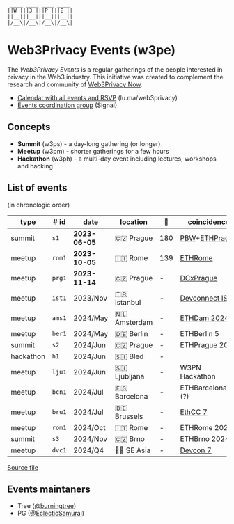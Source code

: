 <!--
!!!!!!!!!!!!!!!!!!!!!!!!!!!!!!!!!!!!!!!!!
DO NOT EDIT THIS FILE DIRECLY
EDIT "./README.tpl.eta" INSTEAD
!!!!!!!!!!!!!!!!!!!!!!!!!!!!!!!!!!!!!!!!!
-->

```
 ____ ____ ____ ____ 
||W |||3 |||P |||E ||
||__|||__|||__|||__||
|/__\|/__\|/__\|/__\|
```

# Web3Privacy Events (w3pe)

The _Web3Privacy Events_ is a regular gatherings of the people interested in
privacy in the Web3 industry. This initiative was created to complement the
research and community of [Web3Privacy Now](https://web3privacy.info).

- [Calendar with all events and RSVP](https://lu.ma/web3privacy) (lu.ma/web3privacy)
- [Events coordination group](https://signal.group/#CjQKIBe2MFvE_lFDDaKbbLQkV9f6JnyKruZMof2tnnC-r74AEhC3daqvW8JEfSDvcWESqAQt) (Signal)

## Concepts

- **Summit** (w3ps) - a day-long gathering (or longer)
- **Meetup** (w3pm) - shorter gatherings for a few hours
- **Hackathon** (w3ph) - a multi-day event including lectures, workshops and hacking

## List of events

(in chronologic order)

| type | # id | date | location | 👥  | coincidence | dri | links |
| --- | --- | --- | --- | --- | --- | --- | --- |
| summit | `s1` | **2023-06-05** | 🇨🇿 Prague | 180 | [PBW](https://prgblockweek.com/)+[ETHPrague](https://ethprague.com/) | Tree | [web](https://prague.web3privacy.info/), [git](https://github.com/web3privacy/w3ps1) |
| meetup | `rom1` | **2023-10-05** | 🇮🇹 Rome | 139 | [ETHRome](https://ethrome.org/) | PG | [web](https://lu.ma/web3privacynow_rome) |
| meetup | `prg1` | **2023-11-14** | 🇨🇿 Prague | - | [DCxPrague](https://dcxprague.org/) | Tree | [web](https://lu.ma/w3pm-prg1) |
| meetup | `ist1` | 2023/Nov | 🇹🇷 Istanbul | - | [Devconnect IST](https://devconnect.org/) | - |  |
| meetup | `ams1` | 2024/May | 🇳🇱 Amsterdam | - | [ETHDam 2024](https://www.ethdam.com/) | - |  |
| meetup | `ber1` | 2024/May | 🇩🇪 Berlin | - | ETHBerlin 5 | - |  |
| summit | `s2` | 2024/Jun | 🇨🇿 Prague | - | ETHPrague 2024 | - |  |
| hackathon | `h1` | 2024/Jun | 🇸🇮 Bled | - |  | - |  |
| meetup | `lju1` | 2024/Jun | 🇸🇮 Ljubljana | - | W3PN Hackathon | - |  |
| meetup | `bcn1` | 2024/Jul | 🇪🇸 Barcelona | - | ETHBarcelona (?) | - |  |
| meetup | `bru1` | 2024/Jul | 🇧🇪 Brussels | - | [EthCC 7](https://www.ethcc.io/) | - |  |
| meetup | `rom1` | 2024/Oct | 🇮🇹 Rome | - | ETHRome 2024 | - |  |
| summit | `s3` | 2024/Nov | 🇨🇿 Brno | - | ETHBrno 2024 | - |  |
| meetup | `dvc1` | 2024/Q4 | 🏴‍☠️ SE Asia | - | [Devcon 7](https://devcon.org/) | - |  |

[Source file](./events/events.yaml)

## Events maintaners

- Tree ([@burningtree](https://github.com/burningtree))
- PG ([@EclecticSamurai](https://github.com/EclecticSamurai))
